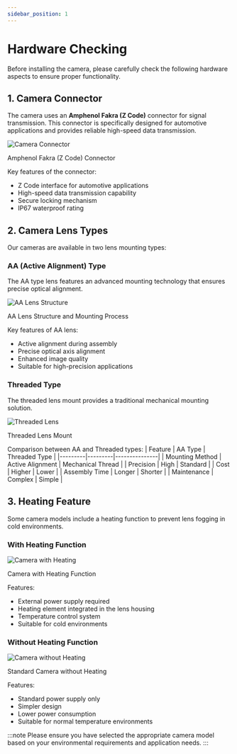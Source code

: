 ```yaml
---
sidebar_position: 1
---
```


# Hardware Checking

Before installing the camera, please carefully check the following hardware aspects to ensure proper functionality.

## 1. Camera Connector

The camera uses an **Amphenol Fakra (Z Code)** connector for signal transmission. This connector is specifically designed for automotive applications and provides reliable high-speed data transmission.

<div style={{textAlign: 'center', margin: '20px 0'}}>
  <img src="/img/camera-connector.png" alt="Camera Connector" style={{maxWidth: '80%', height: 'auto'}} />
  <p style={{color: '#666', fontSize: '0.9em'}}>Amphenol Fakra (Z Code) Connector</p>
</div>

Key features of the connector:
- Z Code interface for automotive applications
- High-speed data transmission capability
- Secure locking mechanism
- IP67 waterproof rating

## 2. Camera Lens Types

Our cameras are available in two lens mounting types:

### AA (Active Alignment) Type
The AA type lens features an advanced mounting technology that ensures precise optical alignment.

<div style={{textAlign: 'center', margin: '20px 0'}}>
  <img src="/img/aa-lens.png" alt="AA Lens Structure" style={{maxWidth: '80%', height: 'auto'}} />
  <p style={{color: '#666', fontSize: '0.9em'}}>AA Lens Structure and Mounting Process</p>
</div>

Key features of AA lens:
- Active alignment during assembly
- Precise optical axis alignment
- Enhanced image quality
- Suitable for high-precision applications

### Threaded Type
The threaded lens mount provides a traditional mechanical mounting solution.

<div style={{textAlign: 'center', margin: '20px 0'}}>
  <img src="/img/threaded-lens.png" alt="Threaded Lens" style={{maxWidth: '80%', height: 'auto'}} />
  <p style={{color: '#666', fontSize: '0.9em'}}>Threaded Lens Mount</p>
</div>

Comparison between AA and Threaded types:
| Feature | AA Type | Threaded Type |
|---------|---------|---------------|
| Mounting Method | Active Alignment | Mechanical Thread |
| Precision | High | Standard |
| Cost | Higher | Lower |
| Assembly Time | Longer | Shorter |
| Maintenance | Complex | Simple |

## 3. Heating Feature

Some camera models include a heating function to prevent lens fogging in cold environments.

### With Heating Function
<div style={{textAlign: 'center', margin: '20px 0'}}>
  <img src="/img/camera-with-heating.png" alt="Camera with Heating" style={{maxWidth: '80%', height: 'auto'}} />
  <p style={{color: '#666', fontSize: '0.9em'}}>Camera with Heating Function</p>
</div>

Features:
- External power supply required
- Heating element integrated in the lens housing
- Temperature control system
- Suitable for cold environments

### Without Heating Function
<div style={{textAlign: 'center', margin: '20px 0'}}>
  <img src="/img/camera-without-heating.png" alt="Camera without Heating" style={{maxWidth: '80%', height: 'auto'}} />
  <p style={{color: '#666', fontSize: '0.9em'}}>Standard Camera without Heating</p>
</div>

Features:
- Standard power supply only
- Simpler design
- Lower power consumption
- Suitable for normal temperature environments

:::note
Please ensure you have selected the appropriate camera model based on your environmental requirements and application needs.
:::

